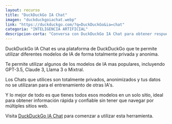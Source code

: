 ```yaml
---
layout: recurso
title: "DuckDuckGo IA Chat"
imagen: "duckduckgoiachat.webp"
link: "https://duckduckgo.com/?q=DuckDuckGo&ia=chat"
categoria: "INTELIGENCIA ARTIFICIAL"
descripcion-corta: "Conversa con DuckDuckGo IA Chat para obtener respuestas rápidas."
---
```


DuckDuckGo IA Chat es una plataforma de DuckDuckGo que te permite utilizar diferentes modelos de IA de forma totalmente privada y anonima.

Te permite utilizar algunos de los modelos de IA mas populares, incluyendo GPT-3.5, Claude 3, Llama 3 o Mixtral.

Los Chats que utilices son totalmente privados, anonimizados y tus datos no se utilizaran para el entrenamiento de otras IA's.

Y lo mejor de todo es que tienes todos esos modelos en un solo sitio, ideal para obtener información rápida y confiable sin tener que navegar por múltiples sitios web.

Visita [DuckDuckGo IA Chat](https://duckduckgo.com/?q=DuckDuckGo&ia=chat) para comenzar a utilizar esta herramienta.